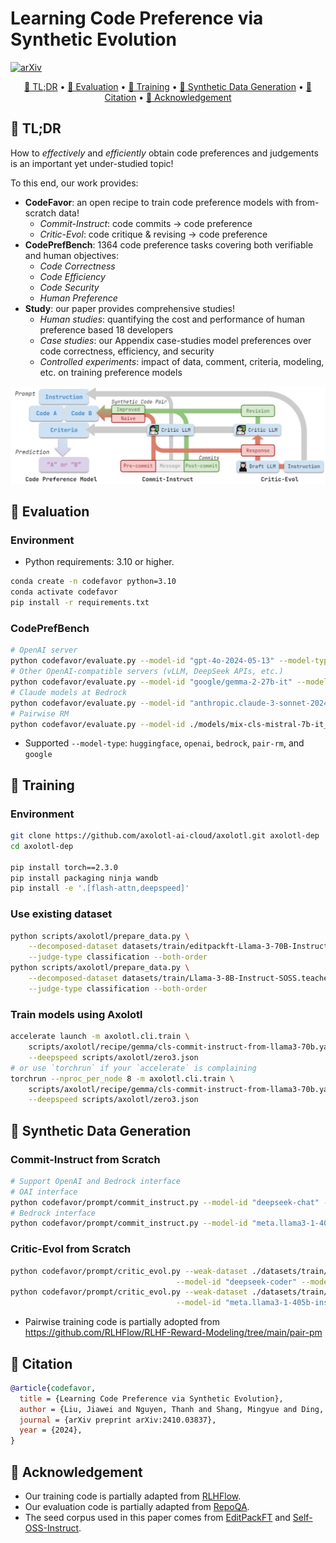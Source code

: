 # Learning Code Preference via Synthetic Evolution

[![arXiv](https://img.shields.io/badge/arXiv-2410.03837-b31b1b.svg?style=flat-square)](https://arxiv.org/abs/2410.03837)

<p align="center">
    <a href="#-tldr">📰 TL;DR</a> •
    <a href="#-evaluation">🔎 Evaluation</a> •
    <a href="#-training">🧪 Training</a> •
    <a href="#-synthetic-data-generation">🔮 Synthetic Data Generation</a> •
    <a href="#-citation">📜 Citation</a> •
    <a href="#-acknowledgement">🙏 Acknowledgement</a>
</p>

## 📰 TL;DR

How to *effectively* and *efficiently* obtain code preferences and judgements is an important yet under-studied topic! 

To this end, our work provides:

* **CodeFavor**: an open recipe to train code preference models with from-scratch data!
  * *Commit-Instruct*: code commits -> code preference
  * *Critic-Evol*: code critique & revising -> code preference
* **CodePrefBench**: 1364 code preference tasks covering both verifiable and human objectives:
  * *Code Correctness*
  * *Code Efficiency*
  * *Code Security*
  * *Human Preference*
* **Study**: our paper provides comprehensive studies!
  * *Human studies*: quantifying the cost and performance of human preference based 18 developers
  * *Case studies*: our Appendix case-studies model preferences over code correctness, efficiency, and security
  * *Controlled experiments*: impact of data, comment, criteria, modeling, etc. on training preference models

![](./assets/codefavor.png)

## 🔎 Evaluation

### Environment

* Python requirements: 3.10 or higher.

```bash
conda create -n codefavor python=3.10
conda activate codefavor
pip install -r requirements.txt
```

### CodePrefBench

```bash
# OpenAI server
python codefavor/evaluate.py --model-id "gpt-4o-2024-05-13" --model-type openai --concurrency 80
# Other OpenAI-compatible servers (vLLM, DeepSeek APIs, etc.)
python codefavor/evaluate.py --model-id "google/gemma-2-27b-it" --model-type openai --concurrency 80 --model-url http://localhost:8000/v1
# Claude models at Bedrock
python codefavor/evaluate.py --model-id "anthropic.claude-3-sonnet-20240229-v1:0" --model-type bedrock --concurrency 10
# Pairwise RM
python codefavor/evaluate.py --model-id ./models/mix-cls-mistral-7b-it_bs32_ep1_lr5e-6-l3-70b/checkpoint-688 --model-type pair-rm
```

* Supported `--model-type`: `huggingface`, `openai`, `bedrock`, `pair-rm`, and `google`

## 🧪 Training

### Environment

```bash
git clone https://github.com/axolotl-ai-cloud/axolotl.git axolotl-dep
cd axolotl-dep

pip install torch==2.3.0
pip install packaging ninja wandb
pip install -e '.[flash-attn,deepspeed]'
```

### Use existing dataset

```bash
python scripts/axolotl/prepare_data.py \
    --decomposed-dataset datasets/train/editpackft-Llama-3-70B-Instruct.commit_instruct.decompose.jsonl \
    --judge-type classification --both-order
python scripts/axolotl/prepare_data.py \
    --decomposed-dataset datasets/train/Llama-3-8B-Instruct-SOSS.teacher.Llama-3-70B-Instruct.critic_evol.decompose.jsonl \
    --judge-type classification --both-order
```

### Train models using Axolotl

```bash
accelerate launch -m axolotl.cli.train \
    scripts/axolotl/recipe/gemma/cls-commit-instruct-from-llama3-70b.yaml \
    --deepspeed scripts/axolotl/zero3.json
# or use `torchrun` if your `accelerate` is complaining
torchrun --nproc_per_node 8 -m axolotl.cli.train \
    scripts/axolotl/recipe/gemma/cls-commit-instruct-from-llama3-70b.yaml \
    --deepspeed scripts/axolotl/zero3.json
```

## 🔮 Synthetic Data Generation

### Commit-Instruct from Scratch

```bash
# Support OpenAI and Bedrock interface
# OAI interface
python codefavor/prompt/commit_instruct.py --model-id "deepseek-chat" --model-type "openai" --concurrency 256 --dataset editpackft --model-url "https://api.deepseek.com/v1"
# Bedrock interface
python codefavor/prompt/commit_instruct.py --model-id "meta.llama3-1-405b-instruct-v1:0" --model-type "bedrock" --concurrency 10 --dataset editpackft
```

### Critic-Evol from Scratch

```bash
python codefavor/prompt/critic_evol.py --weak-dataset ./datasets/train/Llama-3-8B-Instruct-SOSS.jsonl \
                                     --model-id "deepseek-coder" --model-url "https://api.deepseek.com/v1"
python codefavor/prompt/critic_evol.py --weak-dataset ./datasets/train/Llama-3-8B-Instruct-SOSS.jsonl \
                                     --model-id "meta.llama3-1-405b-instruct-v1:0" --concurrency 10
```

* Pairwise training code is partially adopted from https://github.com/RLHFlow/RLHF-Reward-Modeling/tree/main/pair-pm

## 📜 Citation

```bibtex
@article{codefavor,
  title = {Learning Code Preference via Synthetic Evolution},
  author = {Liu, Jiawei and Nguyen, Thanh and Shang, Mingyue and Ding, Hantian and Li, Xiaopeng and Yu, Yu and Kumar, Varun and Wang, Zijian},
  journal = {arXiv preprint arXiv:2410.03837},
  year = {2024},
}
```

## 🙏 Acknowledgement

* Our training code is partially adapted from [RLHFlow](https://github.com/RLHFlow/RLHF-Reward-Modeling).
* Our evaluation code is partially adapted from [RepoQA](https://github.com/evalplus/repoqa).
* The seed corpus used in this paper comes from [EditPackFT](https://huggingface.co/datasets/nuprl/EditPackFT) and [Self-OSS-Instruct](https://huggingface.co/datasets/bigcode/self-oss-instruct-sc2-exec-filter-50k).
